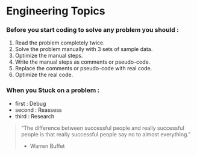 # Engineering Topics   
 
 ### Before you start coding to solve any problem you should :  
  1. Read the problem completely twice.  
  2. Solve the problem manually with 3 sets of sample data.  
  3. Optimize the manual steps.    
  4. Write the manual steps as comments or pseudo-code.  
  5. Replace the comments or pseudo-code with real code.  
  6. Optimize the real code.  
  
 ### When you Stuck on a problem :
  - first :  Debug  
  - second : Reassess  
  - third : Research   


> “The difference between successful people and really successful people is that really successful people say no to almost everything.”  
> - Warren Buffet

